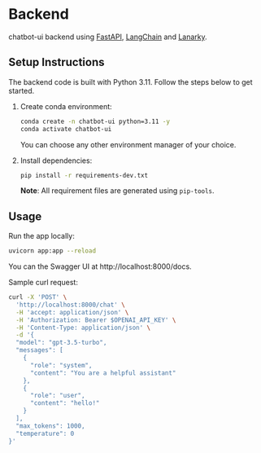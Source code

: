 # Backend

chatbot-ui backend using [FastAPI](https://github.com/tiangolo/fastapi), [LangChain](https://github.com/hwchase17/langchain)
and [Lanarky](https://github.com/ajndkr/lanarky).

## Setup Instructions

The backend code is built with Python 3.11. Follow the steps below
to get started.

1.  Create conda environment:

    ```bash
    conda create -n chatbot-ui python=3.11 -y
    conda activate chatbot-ui
    ```

    You can choose any other environment manager of your choice.

2.  Install dependencies:

    ```bash
    pip install -r requirements-dev.txt
    ```

    **Note**: All requirement files are generated using `pip-tools`.

## Usage

Run the app locally:

```bash
uvicorn app:app --reload
```

You can the Swagger UI at http://localhost:8000/docs.

Sample curl request:

```bash
curl -X 'POST' \
  'http://localhost:8000/chat' \
  -H 'accept: application/json' \
  -H 'Authorization: Bearer $OPENAI_API_KEY' \
  -H 'Content-Type: application/json' \
  -d '{
  "model": "gpt-3.5-turbo",
  "messages": [
    {
      "role": "system",
      "content": "You are a helpful assistant"
    },
    {
      "role": "user",
      "content": "hello!"
    }
  ],
  "max_tokens": 1000,
  "temperature": 0
}'
```
